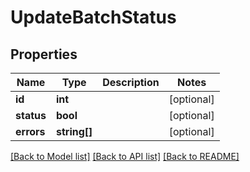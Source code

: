 # UpdateBatchStatus

## Properties
Name | Type | Description | Notes
------------ | ------------- | ------------- | -------------
**id** | **int** |  | [optional] 
**status** | **bool** |  | [optional] 
**errors** | **string[]** |  | [optional] 

[[Back to Model list]](../../README.md#documentation-for-models) [[Back to API list]](../../README.md#documentation-for-api-endpoints) [[Back to README]](../../README.md)

